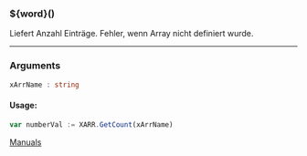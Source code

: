 ﻿### ${word}()
Liefert Anzahl Einträge. Fehler, wenn Array nicht definiert wurde.

----

### Arguments
```ts
xArrName : string
```
#### Usage:
```ts
var numberVal := XARR.GetCount(xArrName)
```

[Manuals](https://manuals.opacc.ch/docs/doku2401/F-Script/ScriptBlockFunc.XARR.GetCount.html)

